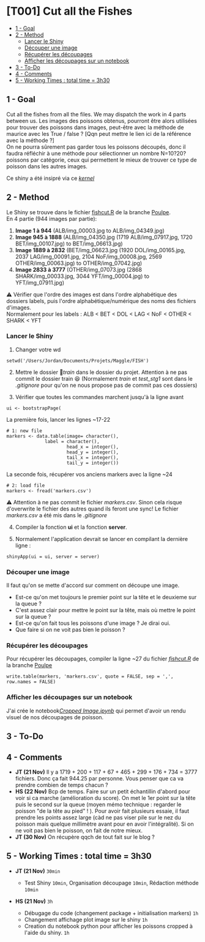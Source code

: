 # [T001] Cut all the Fishes

<!-- toc orderedList:0 depthFrom:2 depthTo:4 -->

- [1 - Goal](#1-goal)
- [2 - Method](#2-method)
	- [Lancer le Shiny](#lancer-le-shiny)
	- [Découper une image](#découper-une-image)
	- [Récupérer les découpages](#récupérer-les-découpages)
	- [Afficher les découpages sur un notebook](#afficher-les-découpages-sur-un-notebook)
- [3 - To-Do](#3-to-do)
- [4 - Comments](#4-comments)
- [5 - Working Times : total time = 3h30](#5-working-times-total-time-3h30)

<!-- tocstop -->
## 1 - Goal
Cut all the fishes from all the files. We may dispatch the work in 4 parts between us.
Les images des poissons obtenus, pourront être alors utilisées pour trouver des poissons dans images, peut-être avec la méthode de maurice avec les True / false ?  [Qqn peut mettre le lien ici de la référence avec la méthode ?]  
On ne pourra sûrement pas garder tous les poissons découpés, donc il faudra réfléchir à une méthode pour sélectionner un nombre N=10?20? poissons par catégorie, ceux qui permettent le mieux de trouver ce type de poisson dans les autres images.  

Ce shiny a été insipré via ce [*kernel*](https://www.kaggle.com/delemeator/the-nature-conservancy-fisheries-monitoring/marking-heads-and-tails)

## 2 - Method
Le Shiny se trouve dans le fichier [fishcut.R](https://github.com/Macerio/Fish-Maggle/blob/Poulpe/fishcut.R) de la branche [Poulpe](https://github.com/Macerio/Fish-Maggle/tree/Poulpe).  
En 4 partie (944 images par partie):  
1. **Image 1 à 944** (ALB/img_00003.jpg to ALB/img_04349.jpg)  
2. **Image 945 à 1888** (ALB/img_04350.jpg (1719 ALB/img_07917.jpg, 1720 BET/img_00107.jpg) to BET/img_06613.jpg)  
3. **Image 1889 à 2832** (BET/img_06623.jpg (1920 DOL/img_00165.jpg, 2037 LAG/img_00091.jpg, 2104 NoF/img_00008.jpg, 2569 OTHER/img_00063.jpg) to OTHER/img_07042.jpg)  
4. **Image 2833 à 3777** (OTHER/img_07073.jpg (2868 SHARK/img_00033.jpg, 3044 YFT/img_00004.jpg) to YFT/img_07911.jpg)  

:warning:
Vérifier que l'ordre des images est dans l'ordre alphabétique des dossiers labels, puis l'ordre alphabétique/numérique des noms des fichiers d'images.    
Normalement pour les labels : ALB < BET < DOL < LAG < NoF < OTHER < SHARK < YFT  

### Lancer le Shiny
1. Changer votre wd  
```{r}
setwd('/Users/Jordan/Documents/Projets/Maggle/FISH')
```

2. Mettre le dossier :file_folder:*train* dans le dossier du projet. Attention à ne pas commit le dossier train :satisfied: (Normalement  *train* et *test_stg1* sont dans le *.gitignore* pour qu'on ne nous propose pas de commit pas ces dossiers)  

3. Vérifier que toutes les commandes marchent jusqu'à la ligne avant   
```{r}
ui <- bootstrapPage(
```
La première fois, lancer les lignes ~17-22
```{r}
# 1: new file
markers <- data.table(image= character(),
		      label = character(),
                      head_x = integer(),
                      head_y = integer(),
                      tail_x = integer(),
                      tail_y = integer())
```

La seconde fois, récupérer vos anciens markers avec la ligne ~24
```{r}
# 2: load file
markers <- fread('markers.csv')
```
:warning:  Attention à ne pas commit le fichier *markers.csv*. Sinon cela risque d'overwrite le fichier des autres quand ils feront une sync! Le fichier *markers.csv* a été mis dans le *.gitignore*

4. Compiler la fonction **ui** et la fonction **server**.  

5. Normalement l'application devrait se lancer en compilant la dernière ligne :  
```{r}
shinyApp(ui = ui, server = server)
```

### Découper une image
Il faut qu'on se mette d'accord sur comment on découpe une image.  
- Est-ce qu'on met toujours le premier point sur la tête et le deuxieme sur la queue ?  
- C'est assez clair pour mettre le point sur la tête, mais où mettre le point sur la queue ?  
- Est-ce qu'on fait tous les poissons d'une image ? Je dirai oui.  
- Que faire si on ne voit pas bien le poisson ?   

### Récupérer les découpages
Pour récupérer les découpages, compiler la ligne ~27 du fichier [*fishcut.R*](https://github.com/Macerio/Fish-Maggle/blob/Poulpe/fishcut.R) de la branche [Poulpe](https://github.com/Macerio/Fish-Maggle/tree/Poulpe)  
```{r}
write.table(markers, 'markers.csv', quote = FALSE, sep = ',', row.names = FALSE)
```
### Afficher les découpages sur un notebook

J'ai crée le notebook[*Cropped Image.ipynb*](https://github.com/Macerio/Fish-Maggle/blob/Poulpe/Cropped%20Image.ipynb) qui permet d'avoir un rendu visuel de nos découpages de poisson.

## 3 - To-Do

## 4 - Comments
- **JT (21 Nov)** Il y a 1719 + 200 + 117 + 67 + 465 + 299 + 176 + 734 = 3777 fichiers. Donc ça fait 944.25 par personne. Vous penser que ca va prendre combien de temps chacun ?
- **HS (22 Nov)** Bcp de temps. Faire sur un petit échantillin d'abord pour voir si ca marche (amélioration du score). On met le 1er point sur la tête puis le second sur la queue (moyen mémo technique : regarder le poisson "de la tête au pied" ! ). Pour avoir fait plusieurs essaie, il faut prendre les points assez large (càd ne pas viser pile sur le nez du poisson mais quelque millimètre avant pour en avoir l'intégralité). Si on ne voit pas bien le poisson, on fait de notre mieux. 
- **JT (30 Nov)** On récupère qqch de tout fait sur le blog ?

## 5 - Working Times : total time = 3h30
- **JT (21 Nov)** <code>30min</code>
    - Test Shiny <code>10min</code>, Organisation découpage <code>10min</code>, Rédaction méthode <code>10min</code>

- **HS (21 Nov)** <code>3h</code>
     - Débugage du code (changement package + initialisation markers)  <code>1h</code>
     - Changement affichage plot image sur le shiny <code>1h</code>
     - Creation du notebook python pour afficher les poissons cropped à l'aide du shiny. <code>1h</code>
